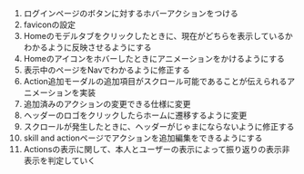 1. ログインページのボタンに対するホバーアクションをつける
2. faviconの設定
3. Homeのモデルタブをクリックしたときに、現在がどちらを表示しているかわかるように反映させるようにする
4. Homeのアイコンをホバーしたときにアニメーションをかけるようにする
5. 表示中のページをNavでわかるように修正する
6. Action追加モーダルの追加項目がスクロール可能であることが伝えられるアニメーションを実装
7. 追加済みのアクションの変更できる仕様に変更
8. ヘッダーのロゴをクリックしたらホームに遷移するように変更
9. スクロールが発生したときに、ヘッダーがじゃまにならないように修正する
10. skill and actionページでアクションを追加編集をできるようにする
11. Actionsの表示に関して、本人とユーザーの表示によって振り返りの表示非表示を判定していく